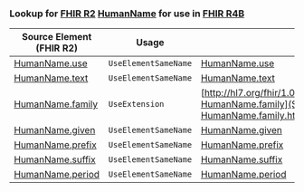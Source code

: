 ### Lookup for [FHIR R2](https://hl7.org/fhir/DSTU2/) [HumanName](https://hl7.org/fhir/DSTU2/HumanName.html) for use in [FHIR R4B](https://hl7.org/fhir/R4B/)

| Source Element (FHIR R2) | Usage | Target |
| -------------- | ----- | ------ |
| [HumanName.use](https://hl7.org/fhir/DSTU2/HumanName.html#resource) | `UseElementSameName` | [HumanName.use](https://hl7.org/fhir/R4B/HumanName.html#resource) |
| [HumanName.text](https://hl7.org/fhir/DSTU2/HumanName.html#resource) | `UseElementSameName` | [HumanName.text](https://hl7.org/fhir/R4B/HumanName.html#resource) |
| [HumanName.family](https://hl7.org/fhir/DSTU2/HumanName.html#resource) | `UseExtension` | [http://hl7.org/fhir/1.0/StructureDefinition/extension-HumanName.family](StructureDefinition-ext-R2-HumanName.family.html) |
| [HumanName.given](https://hl7.org/fhir/DSTU2/HumanName.html#resource) | `UseElementSameName` | [HumanName.given](https://hl7.org/fhir/R4B/HumanName.html#resource) |
| [HumanName.prefix](https://hl7.org/fhir/DSTU2/HumanName.html#resource) | `UseElementSameName` | [HumanName.prefix](https://hl7.org/fhir/R4B/HumanName.html#resource) |
| [HumanName.suffix](https://hl7.org/fhir/DSTU2/HumanName.html#resource) | `UseElementSameName` | [HumanName.suffix](https://hl7.org/fhir/R4B/HumanName.html#resource) |
| [HumanName.period](https://hl7.org/fhir/DSTU2/HumanName.html#resource) | `UseElementSameName` | [HumanName.period](https://hl7.org/fhir/R4B/HumanName.html#resource) |
